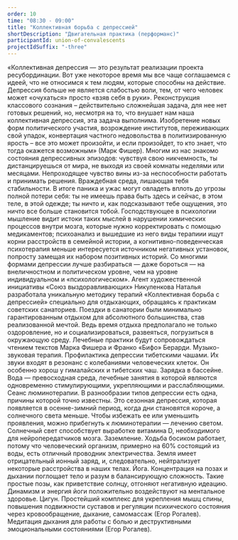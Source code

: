 ```yaml
---
order: 10
time: "08:30 - 09:00"
title: "Коллективная борьба с депрессией"
shortDescription: "Двигательная практика (перформанс)"
participantId: union-of-convalescents
projectIdSuffix: "-three"
---
```


«Коллективная депрессия — это результат реализации проекта ресубординации. Вот уже некоторое время мы все чаще соглашаемся с идеей, что не относимся к тем людям, которые способны на действие. Депрессия больше не является слабостью воли, тем, от чего человек может «очухаться» просто «взяв себя в руки». Реконструкция классового сознания – действительно сложнейшая задача, для нее нет готовых решений, но, несмотря на то, что внушает нам наша коллективная депрессия, эта задача выполнима. Изобретение новых форм политического участия, возрождение институтов, переживающих свой упадок, конвертация частного недовольства в политизированную ярость – все это может произойти, и если произойдет, то кто знает, что тогда окажется возможным» (Марк Фишер).
Многим из нас знакомо состояния депрессивных эпизодов: чувствуя свою никчемность, ты дистанцируешься от мира, не выходя из своей комнаты неделями или месяцами. Непроходящее чувство вины из-за неспособности работать и принимать решения. Враждебная среда, лишающая тебя стабильности. В итоге паника и ужас могут овладеть вплоть до угрозы полной потери себя: ты не имеешь права быть здесь и сейчас, в этом теле, в этой одежде; ты ничто и, как подсказывают тебе ощущения, это ничто все больше становится тобой.
Господствующее в психологии мышление видит истоки таких мыслей в нарушении химических процессов внутри мозга, которые нужно корректировать с помощью медикаментов; психоанализ и вышедшие из него виды терапиии ищут корни расстройств в семейной истории, а когнитивно-поведенческая психотерапия меньше интересуется источником негативных установок, попросту замещая их набором позитивных историй.
Со многими формами депрессии лучше разбираться — даже бороться — на внеличностном и политическом уровне, чем на уровне индивидуальном и «психологическом».
Агент художественной инициативы «Союз выздоравливающих» Никуленкова Наталья разработала уникальную методику терапий «Коллективная борьба с депрессией» специально для отдыхающих, обращаясь к практикам советских санаториев. Поездки в санатории были минимально гарантированным отдыхом для абсолютного большинства, став реализованной мечтой. Ведь время отдыха предполагало не только оздоровление, но и социализироваться, развеяться, погрузиться в окружающую среду.
Лечебные практики будут сопровождаться чтением текстов Марка Фишера и Франко «Бифо» Берарди.
Музыко-звуковая терапия. Профилактика депрессии тибетскими чашами. Их звуки входят в резонанс с колебаниями человеческих клеток. Он особенно хорош у гималайских и тибетских чаш.
Зарядка в бассейне. Вода — превосходная среда, лечебные занятия в которой являются одновременно стимулирующими, укрепляющими и расслабляющими.
Сеанс люминотерапии. В разнообразии типов депрессии есть одна, причины которой точно известны. Это сезонная депрессия, которая появляется в осенне-зимний период, когда дни становятся короче, а солнечного света меньше. Чтобы избежать ее или уменьшить проявления, можно прибегнуть к люминотерапии — лечению светом. Солнечный свет способствует выработке витамина D, необходимого для нейропередатчиков мозга.
Заземление. Ходьба босиком работает, потому что человеческий организм, примерно на 60% состоящий из воды, есть отличный проводник электричества. Земля имеет отрицательный ионный заряд, и, следовательно, нейтрализует некоторые расстройства в наших телах.
Йога. Концентрация на позах и дыхании поглощает тело и разум в балансирующую сложность. Такие простые позы, как приветствие солнцу, отгоняют негативную идеацию. Динамизм и энергия йоги положительно воздействуют на ментальное здоровье.
Цигун. Простейший комплекс для укрепления мышц спины, повышения подвижности суставов и регуляции психического состояния через кровообращение, дыхание, самомассаж (Егор Рогалев).
Медитация дыхания для работы с болью и деструктивными эмоциональными состояниями (Егор Рогалев).
